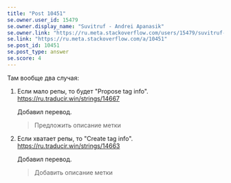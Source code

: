 ```yaml
---
title: "Post 10451"
se.owner.user_id: 15479
se.owner.display_name: "Suvitruf - Andrei Apanasik"
se.owner.link: "https://ru.meta.stackoverflow.com/users/15479/suvitruf-andrei-apanasik"
se.link: "https://ru.meta.stackoverflow.com/a/10451"
se.post_id: 10451
se.post_type: answer
se.score: 4
---
```

<p>Там вообще два случая:</p>

<ol>
<li><p>Если мало репы, то будет "Propose tag info".
<a href="https://ru.traducir.win/strings/14667" rel="nofollow noreferrer">https://ru.traducir.win/strings/14667</a></p>

<p>Добавил перевод.</p>

<blockquote>
  <p>Предложить описание метки</p>
</blockquote></li>
<li><p>Если хватает репы, то "Create tag info". <a href="https://ru.traducir.win/strings/14663" rel="nofollow noreferrer">https://ru.traducir.win/strings/14663</a></p>

<p>Добавил перевод.</p>

<blockquote>
  <p>Добавить описание метки</p>
</blockquote></li>
</ol>
